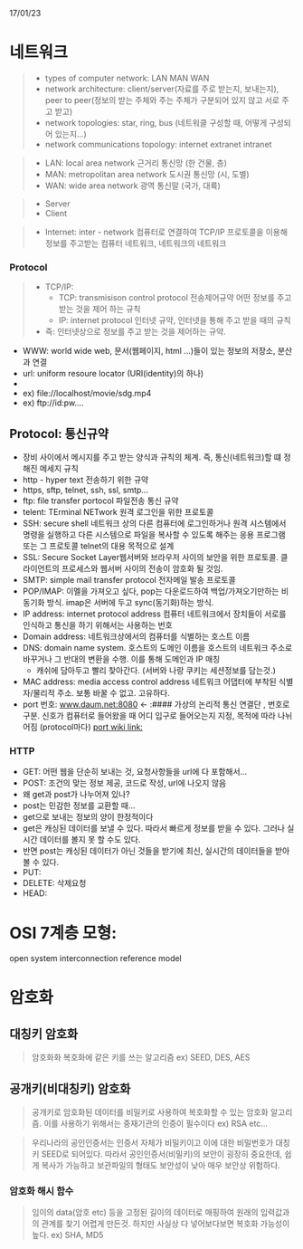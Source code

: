17/01/23 

#  네트워크
>- types of computer network: LAN MAN WAN
>- network architecture: client/server(자료를 주로 받는지, 보내는지), peer to peer(정보의 받는 주체와 주는 주체가 구분되어 있지 않고 서로 주고 받고)
>- network topologies: star, ring, bus (네트워클 구성할 때, 어떻게 구성되어 있는지...)
>- network communications topology: internet extranet intranet

>- LAN: local area network 근거리 통신망 (한 건물, 층)
>- MAN: metropolitan area network 도시권 통신망 (시, 도별)
>- WAN: wide area network 광역 통신말 (국가, 대륙)

>- Server
>- Client

>- Internet: inter - network 컴퓨터로 연결하여 TCP/IP 프로토콜을 이용해 정보를 주고받는 컴퓨터 네트워크, 네트워크의 네트워크

###  Protocol 

>	- TCP/IP:
>		- TCP: transmisison control protocol 전송제어규약 어떤 정보를 주고 받는 것을 제어 하는 규칙
>		- IP: internet protocol 인터넷 규약, 인터넷을 통해 주고 받을 때의 규칙
>	- 즉: 인터넷상으로 정보를 주고 받는 것을 제어하는 규약.

- WWW: world wide web, 문서(웹페이지, html ...)들이 있는 정보의 저장소, 분산과 연결
- url: uniform resoure locator (URI(identity)의 하나)
 - [protocol]://host:Port/Path
 - ex) file://localhost/movie/sdg.mp4
 - ex) ftp://id:pw....

##  Protocol: 통신규약
- 장비 사이에서 메시지를 주고 받는 양식과 규칙의 체계. 즉, 통신(네트워크)할 떄 정해진 메세지 규칙 
- http - hyper text 전송하기 위한 규약
- https, sftp, telnet, ssh, ssl, smtp...
- ftp: file transfer portocol 파일전송 통신 규약
- telent: TErminal NETwork 원격 로그인을 위한 프로토콜
- SSH: secure shell 네트워크 상의 다른 컴퓨터에 로그인하거나 원격 시스템에서 명령을 실행하고 다른 시스템으로 파일을 복사할 수 있도록 해주는 응용 프로그램 또는 그 프로토콜 telnet의 대용 목적으로 설계
 - SSL: Secure Socket Layer웹서버와 브라우저 사이의 보안을 위한 프로토콜. 클라이언트의 프로세스와 웹서버 사이의 전송이 암호화 될 것임.
- SMTP: simple mail transfer protocol 전자메일 발송 프로토콜
- POP/IMAP: 이멜을 가져오고 싶다, pop는 다운로드하여 백업/가져오기만하는 비동기화 방식. imap은 서버에 두고 sync(동기화)하는 방식.
- IP address: internet protocol address 컴퓨터 네트워크에서 장치들이 서로를 인식하고 통신을 하기 위해서는 사용하는 번호
- Domain address: 네트워크상에서의 컴퓨터를 식별하는 호스트 이름
- DNS: domain name system. 호스트의 도메인 이름을 호스트의 네트워크 주소로 바꾸거나 그 반대의 변환을 수행. 이를 통해 도메인과 IP 매칭
   * 캐쉬에 담아두고 빨리 찾아간다. (서버와 나랑 쿠키는 세션정보를 담는것.)
- MAC address: media access control address 네트워크 어댑터에 부착된 식별자/물리적 주소. 보통 바꿀 수 없고. 고유하다. 
- port 번호: www.daum.net:8080 <- :####  가상의 논리적 통신 연결단 , 번호로 구분. 신호가 컴퓨터로 들어왔을 때 어디 입구로 들어오는지 지정, 목적에 따라 나뉘어짐 (protocol마다) 
   [port wiki link:](https://en.wikipedia.org/wiki/List_of_TCP_and_UDP_port_numbers)

###  HTTP
- GET: 어떤 웹을 단순히 보내는 것, 요청사항들을 url에 다 포함해서...
- POST: 조건의 맞는 정보 제공, 코드로 작성, url에 나오지 않음
 - 왜 get과 post가 나누어져 있나?
  - post는 민감한 정보를 교환할 때...
  - get으로 보내는 정보의 양이 한정적이다
  - get은 캐싱된 데이터를 보낼 수 있다. 따라서 빠르게 정보를 받을 수 있다. 그러나 실시간 데이터를 볼지 못 할 수도 있다. 
  - 반면 post는 캐싱된 데이터가 아닌 것들을 받기에 최신, 실시간의 데이터들을 받아 볼 수 있다. 
- PUT: 
- DELETE: 삭제요청
- HEAD:


#  OSI 7계층 모형:
open system interconnection reference model


#  암호화
##  대칭키 암호화
>암호화화 복호화에 같은 키를 쓰는 알고리즘 ex) SEED, DES, AES

##  공개키(비대칭키) 암호화
>공개키로 암호화된 데이터를 비밀키로 사용하여 복호화할 수 있는 암호화 알고리즘. 이를 사용하기 위해서는 중재기관의 인증이 필수이다
>ex) RSA etc...	

> 우리나라의 공인인증서는 인증서 자체가 비밀키이고 이에 대한 비밀번호가 대칭키 SEED로 되어있다. 따라서 공인인증서(비밀키)의 보안이 굉장히 중요한데, 쉽게 복사가 가능하고 보관파일의 형태도 보안성이 낮아 매우 보안상 위험하다. 

###  암호화 해시 함수
> 임이의 data(암호 etc) 등을 고정된 길이의 데이터로 매핑하여 원래의 입력값과의 관계를 찾기 어렵게 만든것. 하지만 사실상 다 넣어보다보면 복호화 가능성이 높다. ex) SHA, MD5


